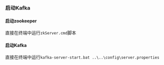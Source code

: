 ###


### 启动Kafka
#### 启动zookeeper
直接在终端中运行`zkServer.cmd`脚本

#### 启动Kafka
直接在终端中运行`kafka-server-start.bat ..\..\config\server.properties`


